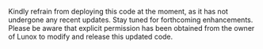 Kindly refrain from deploying this code at the moment, as it has not undergone any recent updates. Stay tuned for forthcoming enhancements. Please be aware that explicit permission has been obtained from the owner of Lunox to modify and release this updated code.
